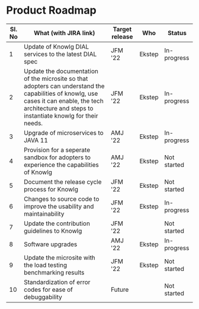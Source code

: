 # Product Roadmap

| Sl. No | What (with JIRA link)                                                                                                                                                                                 | Target release | Who    | Status      |
| ------ | ----------------------------------------------------------------------------------------------------------------------------------------------------------------------------------------------------- | -------------- | ------ | ----------- |
| 1      | Update of Knowlg DIAL services to the latest DIAL spec                                                                                                                                                | JFM '22        | Ekstep | In-progress |
| 2      | Update the documentation of the microsite so that adopters can understand the capabilities of knowlg, use cases it can enable, the tech architecture and steps to instantiate knowlg for their needs. | JFM '22        | Ekstep | In-progress |
| 3      | Upgrade of microservices to JAVA 11                                                                                                                                                                   | AMJ '22        | Ekstep | In-progress |
| 4      | Provision for a seperate sandbox for adopters to experience the capabilities of Knowlg                                                                                                                | AMJ '22        | Ekstep | Not started |
| 5      | Document the release cycle process for Knowlg                                                                                                                                                         | JFM '22        | Ekstep | Not started |
| 6      | Changes to source code to improve the usability and maintainability                                                                                                                                   | JFM '22        | Ekstep | In-progress |
| 7      | Update the contribution guidelines to Knowlg                                                                                                                                                          | JFM '22        |        | Not started |
| 8      | Software upgrades                                                                                                                                                                                     | AMJ '22        | Ekstep | In-progress |
| 9      | Update the microsite with the load testing benchmarking results                                                                                                                                       | JFM '22        | Ekstep | Not started |
| 10     | Standardization of error codes for ease of debuggability                                                                                                                                              | Future         |        | Not started |

